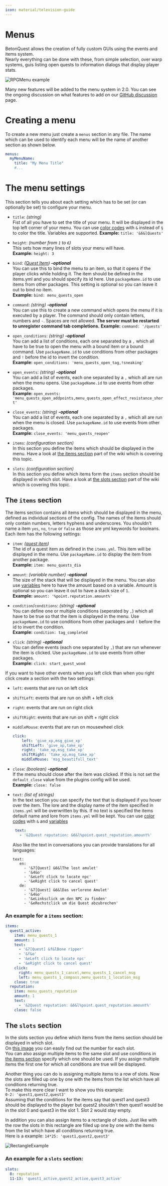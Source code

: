 ```yaml
---
icon: material/television-guide
---
```

# Menus
BetonQuest allows the creation of fully custom GUIs using the events and items system.  
Nearly everything can be done with these, from simple selection, over warp systems, guis listing open quests to
information dialogs that display player stats.

<span class="centered">![RPGMenu example](../_media/content/Documentation/Menu/RPGMenuExample.png)</span>

Many new features will be added to the menu system in 2.0. You can see the ongoing discussion on what
features to add on our [GitHub discussion](https://github.com/BetonQuest/BetonQuest/discussions) page.

# Creating a menu
To create a new menu just create a `menus` section in any file.
The name which can be used to identify each menu will be the name of another section as shown below.

``` YAML title="Menu Definition Example"
menus:
  myMenuName:
    title: "My Menu Title"
    #...
```

# The menu settings
This section tells you about each setting which has to be set (or can optionally be set) to configure your menu.

* `title`: *(string)*  
  Fist of all you have to set the title of your menu.
  It will be displayed in the top left corner of your menu.
  You can use [color codes](https://minecraft.gamepedia.com/Formatting_codes) with `&` instead of `§` to color the
  title. Variables are supported.
  **Example:** `title: '&6&lQuests'`

* `height`: *(number from `1` to `6`)*  
  This sets how many lines of slots your menu will have.  
  **Example:** `height: 3`

* `bind`: *([Quest Item](Reference.md#items))* ***-optional***   
  You can use this to bind the menu to an item, so that it opens if the player clicks while holding it.
  The item should be defined in the items.yml and you should specify its id here. Use `packageName.id` to use items from other packages.
  This setting is optional so you can leave it out to bind no item.  
  **Example:** `bind: menu_quests_open`

* `command`: *(string)* ***-optional***  
  You can use this to create a new command which opens the menu if it is executed by a player.
  The command should only contain letters, numbers and `-`. Spaces are not allowed.
  **The server must be restarted to unregister command tab completions.**
  **Example:** `command: '/quests'`

* `open_conditions`: *(string)* ***-optional***  
  You can add a list of conditions, each one separated by a `,` which all have to be true to open the menu with a bound item or a bound command. Use `packageName.id` to use conditions from other packages and `!` before the id to invert the condition.   
  **Example:** `open_conditions: 'menu_quests_open_tag,!sneaking'`

* `open_events`: *(string)* ***-optional***  
  You can add a list of events, each one separated by a `,` which all are run when the menu opens. Use `packageName.id` to use events from other packages.   
  **Example:** `open_events: 'menu_quests_open_addpoints,menu_quests_open_effect_resistance_short'`

* `close_events`: *(string)* ***-optional***  
  You can add a list of events, each one separated by a `,` which all are run when the menu is closed. Use `packageName.id` to use events from other packages.   
  **Example:** `close_events: 'menu_quests_reopen'`

* `items`: *(configuration section)*   
  In this section you define the items which should be displayed in the menu.
  Have a look at [the items section](#the-items-section) part of the wiki which is covering this topic.

* `slots`: *(configuration section)*   
  In this section you define which items form the `items` section should be displayed in which slot.
  Have a look at [the slots section](#the-slots-section) part of the wiki which is covering this topic.

## The `items` section
The items section contains all items which should be displayed in the menu, defined as individual sections of the config. The names of the items should only contain numbers, letters hyphens and underscores. You shouldn't name a item `yes`, `no`, `true` or `false` as those are yml keywords for booleans.  
Each item has the following settings:

* `item`: *([quest item](Reference.md#items))*  
  The id of a quest item as defined in the `items.yml`. This item will be displayed in the menu.
  Use `packageName.id` to display the item from another package.   
  **Example:** `item: menu_quests_dia`

* `amount`: *(variable number)*  ***-optional***  
  The size of the stack that will be displayed in the menu.
  You can also use [variables](Variables-List.md) here to have the amount based on  a variable. Amount is optional so you can leave it out to have a stack size of `1`.  
  **Example:** `amount: '%point.reputation.amount%'`

* `condition`/`conditions`: *(string)*  ***-optional***  
  You can define one or multiple conditions (seperated by `,`) which all have to be true so that the item is displayed in the menu. Use `packageName.id` to use conditions from other packages and `!` before the id to invert the condition.  
  **Example:** `condition: tag_completed`

* `click`: *(string)*  ***-optional***    
  You can define events (each one separated by `,`) that are run whenever the item is clicked. Use `packageName.id` to use events from other packages.  
  **Example:** `click: start_quest_wood`

If you want to have other events when you left click than when you right click create a section with the two settings:

* `left`: events that are run on left click
* `shiftLeft`: events that are run on shift + left click
* `right`: events that are run on right click
* `shiftRight`: events that are run on shift + right click
* `middleMouse`: events that are run on mousewheel click

  ``` YAML title="Example"
  click:
      left: 'give_xp,msg_give_xp'
      shiftLeft: 'give_xp,take_xp'
      right: 'take_xp,msg_take_xp'
      shiftRight: 'take_xp,msg_take_xp'
      middleMouse: 'msg_beautifull_text'
  ```    
* `close`: *(boolean)* ***-optional***   
  If the menu should close after the item was clicked. If this is not set the `default_close` value from the plugins config will be used.  
  **Example:** `close: false`

* `text`: *(list of strings)*  
   In the text section you can specify the text that is displayed if you hover over the item.
   The lore and the display name of the item specified in `items.yml` will be overwritten by this.
   If no text is specified the items default name and lore from `items.yml` will be kept.
   You can use [color codes](https://minecraft.gamepedia.com/Formatting_codes) with `&` and [variables](Variables-List.md)

   ``` YAML title="Example"
    text:
      - '&2Quest reputation: &6&l%point.quest_reputation.amount%'
   ```
   Also like the text in conversations you can provide translations for all languages:
   ```
   text:
      en:
        - '&7[Quest] &6&lThe lost amulet'
        - '&4&o'
        - '&eLeft click to locate npc'
        - '&eRight click to cancel quest'
      de:
        - '&7[Quest] &6&lDas verlorene Amulet'
        - '&4&o'
        - '&eLinksclick um den NPC zu finden'
        - '&eRechstclick um die Quest abzubrechen'
   ```

### An example for a `items` section:
``` YAML
items:
  quest1_active:
    item: menu_quests_1
    amount: 1
    text:
      - '&7[Quest] &f&lBone ripper'
      - '&f&o'
      - '&eLeft click to locate npc'
      - '&eRight click to cancel quest'
    click:
      right: menu_quests_1_cancel,menu_quests_1_cancel_msg
      left: menu_quests_1_compass,menu_quests_1_location_msg
    close: true
  reputation:
    item: menu_quests_reputation
    amount: 1
    text:
      - '&2Quest reputation: &6&l%point.quest_reputation.amount%'
    close: false
```

## The `slots` section
In the slots section you define which items from the items section should be displayed in which slot.  
On [this image](http://wiki.vg/images/b/bb/DoubleChest-slots.png) you can easily find out the number for each slot.  
You can also assign multiple items to the same slot and use conditions in [the items section](#the-items-section) specify which one should be used.
If you assign multiple items the first one for which all conditions are true will be displayed.

Another thing you can do is assigning multiple items to a row of slots. Now the slots are filled up one by one with the items from the list which have all conditions returning true.  
To make this more clear I want to show you this example:  
`0-2: 'quest1,quest2,quest3'`  
Assuming that the conditions for the items say that quest1 and quest3 should be displayed to the player but quest2 shouldn't then quest1 would be in the slot 0 and quest3 in the slot 1. Slot 2 would stay empty.

In addition you can also assign items to a rectangle of slots. Just like with the row the slots in this rectangle are filled up one by one with the items from the list which have all conditions returning true.  
Here is a example:
`14*25: 'quest1,quest2,quest3'`

![RectangleExample](../_media/content/Documentation/Menu/RectangleExample.png)

### An example for a `slots` section:

``` YAML
slots:
  8: reputation
  11-13: 'quest1_active,quest2_active,quest3_active'
```
